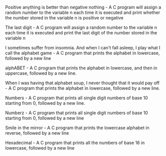  Positive anything is better than negative nothing - A C  program will assign a random number to the variable n each time it is executed and print whether the number stored in the variable n is positive or negative

The last digit -  A C program will assign a random number to the variable n each time it is executed and print the last digit of the number stored in the variable n

I sometimes suffer from insomnia. And when I can't fall asleep, I play what I call the alphabet game - A C program that prints the alphabet in lowercase, followed by a new line

alphABET - A C program that prints the alphabet in lowercase, and then in uppercase, followed by a new line.

When I was having that alphabet soup, I never thought that it would pay off - A C program that prints the alphabet in lowercase, followed by a new line.

Numbers - A C program that prints all single digit numbers of base 10 starting from 0, followed by a new line.

Numberz - A C program that prints all single digit numbers of base 10 starting from 0, followed by a new line

Smile in the mirror - A C program that prints the lowercase alphabet in reverse, followed by a new line

Hexadecimal - A C program that prints all the numbers of base 16 in lowercase, followed by a new line
